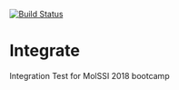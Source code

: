 [![Build Status](https://travis-ci.org/mtesseracted/integrate.svg?branch=master)](https://travis-ci.org/mtesseracted/integrate)

# Integrate
Integration Test for MolSSI 2018 bootcamp
